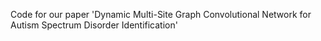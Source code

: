 Code for our paper 'Dynamic Multi-Site Graph Convolutional Network for 
Autism Spectrum Disorder Identification'

